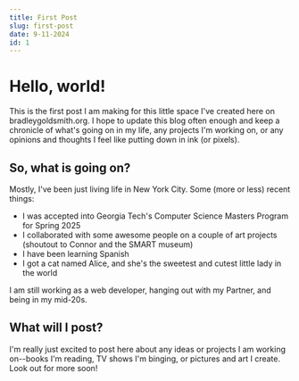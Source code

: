 ```yaml
---
title: First Post
slug: first-post
date: 9-11-2024
id: 1
---
```


# Hello, world!

This is the first post I am making for this little space I've created here on bradleygoldsmith.org. I hope to update this blog often enough and keep a chronicle of what's going on in my life, any projects I'm working on, or any opinions and thoughts I feel like putting down in ink (or pixels).

## So, what is going on?

Mostly, I've been just living life in New York City. Some (more or less) recent things:

- I was accepted into Georgia Tech's Computer Science Masters Program for Spring 2025
- I collaborated with some awesome people on a couple of art projects (shoutout to Connor and the SMART museum)
- I have been learning Spanish
- I got a cat named Alice, and she's the sweetest and cutest little lady in the world

I am still working as a web developer, hanging out with my Partner, and being in my mid-20s.

## What will I post?

I'm really just excited to post here about any ideas or projects I am working on--books I'm reading, TV shows I'm binging, or pictures and art I create. Look out for more soon!
